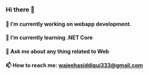 ### Hi there 👋



#### 🔭 I’m currently working on webapp development.
#### 🌱 I’m currently learning .NET Core
#### 💬 Ask me about any thing related to Web 
#### 📫 How to reach me: wajeehasiddiqui333@gmail.com




